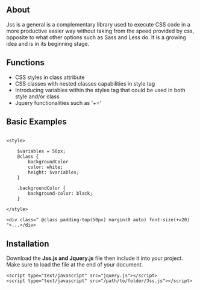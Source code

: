 ## About

Jss is a general is a complementary library used to execute CSS code in a more productive easier way without taking from the speed provided by css, opposite to what other options such as Sass and Less do. It is a growing idea and is in its beginning stage.

## Functions

- CSS styles in class attribute
- CSS classes with nested classes capabilities in style tag
- Introducing variables within the styles tag that could be used in both style and/or class
- Jquery functionalities such as '+='

## Basic Examples

```

<style>

    $variables = 50px;
    @class {
        backgroundColor
        color: white;
        height: $variables;
    }
    
    .backgroundColor {
        background-color: black;
    }

</style>

<div class=" @class padding-top(50px) margin(0 auto) font-size(+=20) ">...</div>

```

## Installation

Download the **Jss.js and Jquery.js** file then include it into your project. Make sure to load the file at the end of your document. 

```
<script type="text/javascript" src="jquery.js"></script>
<script type="text/javascript" src="/path/to/folder/Jss.js"></script>

```